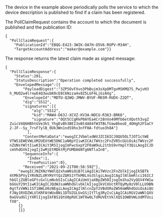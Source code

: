 
The device in the example above periodically polls the service to which the device 
description is published to find if a claim has been registered.

The PollClaimRequest contains the account to which the document is published
and the publication ID:


~~~~
{
  "PollClaimRequest":{
    "PublicationId":"EBQG-E423-3WIK-OA7H-O5V6-ROPV-M34H",
    "TargetAccountAddress":"maker@example.com"}}
~~~~


The response returns the latest claim made as signed message:


~~~~
{
  "PollClaimResponse":{
    "Status":201,
    "StatusDescription":"Operation completed successfully",
    "EnvelopedMessage":[{
        "PayloadDigest":"3ZP5OvFXvo3PbBujm3sXpOMTgvMSKMQ7S_PwjvH3
  h_MUO2w4lrnwE4Q3wubK0cE8C6Nzza4x8Z5LGF4LjGzAXg",
        "EnvelopeId":"MDTU-Q2WQ-JMWV-BYUF-M65M-RUDX-Z2QT",
        "dig":"S512",
        "signatures":[{
            "alg":"S512",
            "kid":"MAW4-D63J-XCVZ-KV3A-NOCU-R363-BRK6",
            "signature":"OQt5CCgRkP0AYEa4Cr28nVo49Mfb6etXQoth3vgZ
  ZuicV4Q6HBhtGVe3kS_YhgEvBh3BEI3oBt4A84fW3TBLfUaw8keoE_4OHgh2FSaCY
  2-JF--Sy_7rsF7ylB_0Uk3Wn1ndS9hx3nfF0A-fdtuo3h8A"}
          ],
        "ContentMetaData":"ewogICJVbmlxdWVJZCI6ICJOQU5OLTJOT1ctWE
  VTWS1EWEVWLUM2UEUtWE5DNC1aN0pYIiwKICAiTWVzc2FnZVR5cGUiOiAiTWVzc2F
  nZUNsYWltIiwKICAiY3R5IjogImFwcGxpY2F0aW9uL21tbS9vYmplY3QiLAogICJD
  cmVhdGVkIjogIjIwMjEtMDktMjFUMDA6NTg6NTlaIn0",
        "SequenceInfo":{
          "Index":1,
          "TreePosition":0},
        "Received":"2021-09-21T00:58:59Z"},
      "ewogICJNZXNzYWdlQ2xhaW0iOiB7CiAgICAiTWVzc2FnZUlkIjogIk5BTk
  4tMk5PVy1YRVNZLURYRVYtQzZQRS1YTkM0LVo3SlgiLAogICAgIlNlbmRlciI6ICJ
  hbGljZUBleGFtcGxlLmNvbSIsCiAgICAiUmVjaXBpZW50IjogIm1ha2VyQGV4YW1w
  bGUuY29tIiwKICAgICJQdWJsaWNhdGlvbklkIjogIkVCUUctRTQyMy0zV0lLLU9BN
  0gtTzVWNi1ST1BWLU0zNEgiLAogICAgIlNlcnZpY2VBdXRoZW50aWNhdGUiOiAiQU
  FJNy1RVDZWLUlKRFAtWUxBNi1DTUZGLUxGSjItTlg3RyIsCiAgICAiRGV2aWNlQXV
  0aGVudGljYXRlIjogIkFBS1QtU0pRUC1WT0w0LTdRUVEtVklXQS1OWDVWLUdMTUsi
  fX0",
      {}
      ]}}
~~~~


